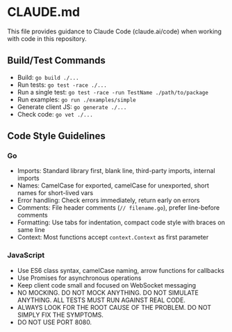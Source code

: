# CLAUDE.md

This file provides guidance to Claude Code (claude.ai/code) when working with code in this repository.

## Build/Test Commands
- Build: `go build ./...`
- Run tests: `go test -race ./...`
- Run a single test: `go test -race -run TestName ./path/to/package`
- Run examples: `go run ./examples/simple`
- Generate client JS: `go generate ./...`
- Check code: `go vet ./...`

## Code Style Guidelines

### Go
- Imports: Standard library first, blank line, third-party imports, internal imports
- Names: CamelCase for exported, camelCase for unexported, short names for short-lived vars
- Error handling: Check errors immediately, return early on errors
- Comments: File header comments (`// filename.go`), prefer line-before comments
- Formatting: Use tabs for indentation, compact code style with braces on same line
- Context: Most functions accept `context.Context` as first parameter

### JavaScript
- Use ES6 class syntax, camelCase naming, arrow functions for callbacks
- Use Promises for asynchronous operations
- Keep client code small and focused on WebSocket messaging
- NO MOCKING. DO NOT MOCK ANYTHING. DO NOT SIMULATE ANYTHING. ALL TESTS MUST RUN AGAINST REAL CODE.
- ALWAYS LOOK FOR THE ROOT CAUSE OF THE PROBLEM. DO NOT SIMPLY FIX THE SYMPTOMS.
- DO NOT USE PORT 8080.